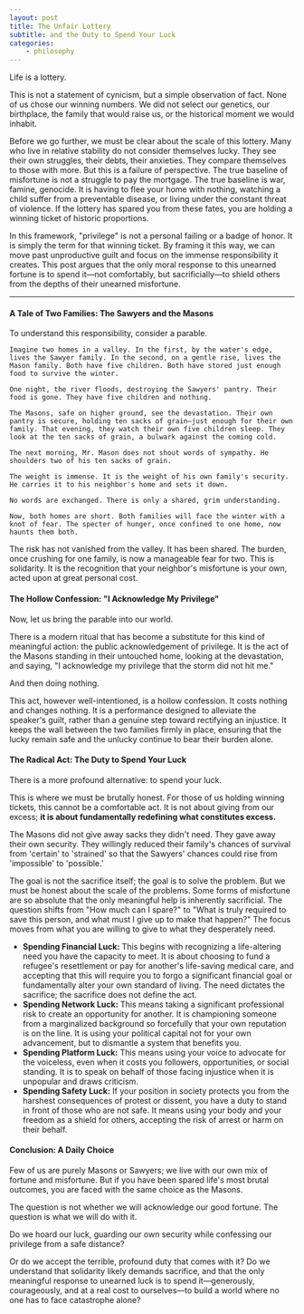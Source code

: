 ```yaml
---
layout: post
title: The Unfair Lottery
subtitle: and the Duty to Spend Your Luck
categories:
    - philosophy
---
```


Life is a lottery.

This is not a statement of cynicism, but a simple observation of fact. None of us chose our winning numbers. We did not select our genetics, our birthplace, the family that would raise us, or the historical moment we would inhabit.

Before we go further, we must be clear about the scale of this lottery. Many who live in relative stability do not consider themselves lucky. They see their own struggles, their debts, their anxieties. They compare themselves to those with more. But this is a failure of perspective. The true baseline of misfortune is not a struggle to pay the mortgage. The true baseline is war, famine, genocide. It is having to flee your home with nothing, watching a child suffer from a preventable disease, or living under the constant threat of violence. If the lottery has spared you from these fates, you are holding a winning ticket of historic proportions.

In this framework, "privilege" is not a personal failing or a badge of honor. It is simply the term for that winning ticket. By framing it this way, we can move past unproductive guilt and focus on the immense responsibility it creates. This post argues that the only moral response to this unearned fortune is to spend it—not comfortably, but sacrificially—to shield others from the depths of their unearned misfortune.

---

#### **A Tale of Two Families: The Sawyers and the Masons**

To understand this responsibility, consider a parable.

    Imagine two homes in a valley. In the first, by the water's edge, lives the Sawyer family. In the second, on a gentle rise, lives the Mason family. Both have five children. Both have stored just enough food to survive the winter.

    One night, the river floods, destroying the Sawyers' pantry. Their food is gone. They have five children and nothing.

    The Masons, safe on higher ground, see the devastation. Their own pantry is secure, holding ten sacks of grain—just enough for their own family. That evening, they watch their own five children sleep. They look at the ten sacks of grain, a bulwark against the coming cold.

    The next morning, Mr. Mason does not shout words of sympathy. He shoulders two of his ten sacks of grain.

    The weight is immense. It is the weight of his own family's security. He carries it to his neighbor's home and sets it down.

    No words are exchanged. There is only a shared, grim understanding.

    Now, both homes are short. Both families will face the winter with a knot of fear. The specter of hunger, once confined to one home, now haunts them both.

The risk has not vanished from the valley. It has been shared. The burden, once crushing for one family, is now a manageable fear for two. This is solidarity. It is the recognition that your neighbor's misfortune is your own, acted upon at great personal cost.

#### **The Hollow Confession: "I Acknowledge My Privilege"**

Now, let us bring the parable into our world.

There is a modern ritual that has become a substitute for this kind of meaningful action: the public acknowledgement of privilege. It is the act of the Masons standing in their untouched home, looking at the devastation, and saying, "I acknowledge my privilege that the storm did not hit me."

And then doing nothing.

This act, however well-intentioned, is a hollow confession. It costs nothing and changes nothing. It is a performance designed to alleviate the speaker's guilt, rather than a genuine step toward rectifying an injustice. It keeps the wall between the two families firmly in place, ensuring that the lucky remain safe and the unlucky continue to bear their burden alone.

#### **The Radical Act: The Duty to Spend Your Luck**

There is a more profound alternative: to spend your luck.

This is where we must be brutally honest. For those of us holding winning tickets, this cannot be a comfortable act. It is not about giving from our excess; **it is about fundamentally redefining what constitutes excess.**

The Masons did not give away sacks they didn't need. They gave away their own security. They willingly reduced their family's chances of survival from 'certain' to 'strained' so that the Sawyers' chances could rise from 'impossible' to 'possible.'

The goal is not the sacrifice itself; the goal is to solve the problem. But we must be honest about the scale of the problems. Some forms of misfortune are so absolute that the only meaningful help is inherently sacrificial. The question shifts from "How much can I spare?" to "What is truly required to save this person, and what must I give up to make that happen?" The focus moves from what you are willing to give to what they desperately need.

*   **Spending Financial Luck:** This begins with recognizing a life-altering need you have the capacity to meet. It is about choosing to fund a refugee's resettlement or pay for another's life-saving medical care, and accepting that this will require you to forgo a significant financial goal or fundamentally alter your own standard of living. The need dictates the sacrifice; the sacrifice does not define the act.
*   **Spending Network Luck:** This means taking a significant professional risk to create an opportunity for another. It is championing someone from a marginalized background so forcefully that your own reputation is on the line. It is using your political capital not for your own advancement, but to dismantle a system that benefits you.
*   **Spending Platform Luck:** This means using your voice to advocate for the voiceless, even when it costs you followers, opportunities, or social standing. It is to speak on behalf of those facing injustice when it is unpopular and draws criticism.
*   **Spending Safety Luck:** If your position in society protects you from the harshest consequences of protest or dissent, you have a duty to stand in front of those who are not safe. It means using your body and your freedom as a shield for others, accepting the risk of arrest or harm on their behalf.

#### **Conclusion: A Daily Choice**

Few of us are purely Masons or Sawyers; we live with our own mix of fortune and misfortune. But if you have been spared life's most brutal outcomes, you are faced with the same choice as the Masons.

The question is not whether we will acknowledge our good fortune. The question is what we will do with it.

Do we hoard our luck, guarding our own security while confessing our privilege from a safe distance?

Or do we accept the terrible, profound duty that comes with it? Do we understand that solidarity likely demands sacrifice, and that the only meaningful response to unearned luck is to spend it—generously, courageously, and at a real cost to ourselves—to build a world where no one has to face catastrophe alone?